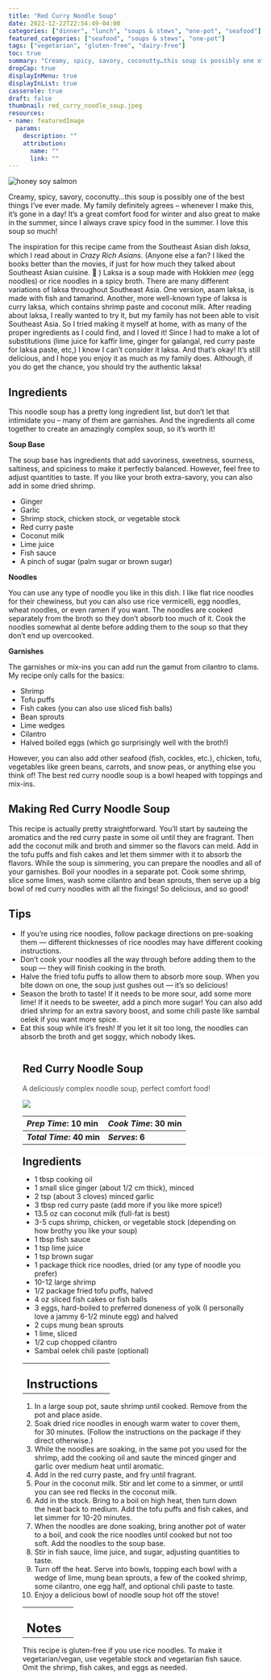 ```yaml
---
title: "Red Curry Noodle Soup"
date: 2022-12-22T22:54:49-04:00
categories: ["dinner", "lunch", "soups & stews", "one-pot", "seafood"]
featured_categories: ["seafood", "soups & stews", "one-pot"]
tags: ["vegetarian", "gluten-free", "dairy-free"]
toc: true
summary: "Creamy, spicy, savory, coconutty…this soup is possibly one of the best things I’ve ever made. My family definitely agrees – whenever I make this, it’s gone in a day! It’s a great comfort food for winter and also great to make in the summer, since I always crave spicy food in the summer. I love this soup so much!"
dropCap: true
displayInMenu: true
displayInList: true
casserole: true
draft: false
thumbnail: red_curry_noodle_soup.jpeg
resources:
- name: featuredImage
  params:
    description: ""
    attribution:
      name: ""
      link: ""
---
```



![honey soy salmon](../../red_curry_noodle_soup.jpeg)

Creamy, spicy, savory, coconutty…this soup is possibly one of the best things I’ve ever made. My family definitely agrees – whenever I make this, it’s gone in a day! It’s a great comfort food for winter and also great to make in the summer, since I always crave spicy food in the summer. I love this soup so much!

The inspiration for this recipe came from the Southeast Asian dish _laksa_, which I read about in _Crazy Rich Asians_. (Anyone else a fan? I liked the books better than the movies, if just for how much they talked about Southeast Asian cuisine. 🙂 ) Laksa is a soup made with Hokkien _mee_ (egg noodles) or rice noodles in a spicy broth. There are many different variations of laksa throughout Southeast Asia. One version, asam laksa, is made with fish and tamarind. Another, more well-known type of laksa is curry laksa, which contains shrimp paste and coconut milk. After reading about laksa, I really wanted to try it, but my family has not been able to visit Southeast Asia. So I tried making it myself at home, with as many of the proper ingredients as I could find, and I loved it! Since I had to make a lot of substitutions (lime juice for kaffir lime, ginger for galangal, red curry paste for laksa paste, etc,) I know I can’t consider it laksa. And that’s okay! It’s still delicious, and I hope you enjoy it as much as my family does. Although, if you do get the chance, you should try the authentic laksa!

## Ingredients

This noodle soup has a pretty long ingredient list, but don’t let that intimidate you – many of them are garnishes. And the ingredients all come together to create an amazingly complex soup, so it’s worth it!

**Soup Base**

The soup base has ingredients that add savoriness, sweetness, sourness, saltiness, and spiciness to make it perfectly balanced. However, feel free to adjust quantities to taste. If you like your broth extra-savory, you can also add in some dried shrimp.

- Ginger
- Garlic
- Shrimp stock, chicken stock, or vegetable stock
- Red curry paste
- Coconut milk
- Lime juice
- Fish sauce
- A pinch of sugar (palm sugar or brown sugar)

**Noodles**

You can use any type of noodle you like in this dish. I like flat rice noodles for their chewiness, but you can also use rice vermicelli, egg noodles, wheat noodles, or even ramen if you want. The noodles are cooked separately from the broth so they don’t absorb too much of it. Cook the noodles somewhat al dente before adding them to the soup so that they don’t end up overcooked.

**Garnishes**

The garnishes or mix-ins you can add run the gamut from cilantro to clams. My recipe only calls for the basics:

- Shrimp
- Tofu puffs
- Fish cakes (you can also use sliced fish balls)
- Bean sprouts
- Lime wedges
- Cilantro
- Halved boiled eggs (which go surprisingly well with the broth!)

However, you can also add other seafood (fish, cockles, etc.), chicken, tofu, vegetables like green beans, carrots, and snow peas, or anything else you think of! The best red curry noodle soup is a bowl heaped with toppings and mix-ins.

## Making Red Curry Noodle Soup

This recipe is actually pretty straightforward. You’ll start by sauteing the aromatics and the red curry paste in some oil until they are fragrant. Then add the coconut milk and broth and simmer so the flavors can meld. Add in the tofu puffs and fish cakes and let them simmer with it to absorb the flavors. While the soup is simmering, you can prepare the noodles and all of your garnishes. Boil your noodles in a separate pot. Cook some shrimp, slice some limes, wash some cilantro and bean sprouts, then serve up a big bowl of red curry noodles with all the fixings! So delicious, and so good!

## Tips

- If you’re using rice noodles, follow package directions on pre-soaking them — different thicknesses of rice noodles may have different cooking instructions.
- Don’t cook your noodles all the way through before adding them to the soup — they will finish cooking in the broth.
- Halve the fried tofu puffs to allow them to absorb more soup. When you bite down on one, the soup just gushes out — it’s so delicious!
- Season the broth to taste! If it needs to be more sour, add some more lime! If it needs to be sweeter, add a pinch more sugar! You can also add dried shrimp for an extra savory boost, and some chili paste like sambal oelek if you want more spice.
- Eat this soup while it’s fresh! If you let it sit too long, the noodles can absorb the broth and get soggy, which nobody likes.

<div class = "bg-pink-100 dark:bg-gray-700"  id = "recipe"> 
<div class = "bg-pink-100 dark:bg-gray-700"  style = "padding-left:2em; margin-top:0; margin-bottom:0;">

<div style="display:grid; align-items:start; justify-content:space-between; padding-right:2em" class="grid-cols-2 gap-2 md:gap-4 lg:gap-8 xl:gap-12"><div class = "mb-8"><h2>Red Curry Noodle Soup</h2><p style = "font-weight: 300;">A deliciously complex noodle soup, perfect comfort food!</p></div><img src="../../red_curry_noodle_soup.jpeg"  class="w-full h-auto mx-auto"></div>

| _Prep Time_: 10 min  | _Cook Time_: 30 min  |
| :--- | :--- |
| **_Total Time_: 40 min** | **_Serves_: 6**  |

</div>
<div style="background-color: white; padding-left:2em; padding-right:2em; border-width:3px; border-color:lavenderblush; margin-top:0;">
 <div><h2 style = "margin-top:1em; margin-bottom:0;" >Ingredients</h2></div>

- 1 tbsp cooking oil
- 1 small slice ginger (about 1/2 cm thick), minced
- 2 tsp (about 3 cloves) minced garlic
- 3 tbsp red curry paste (add more if you like more spice!)
- 13.5 oz can coconut milk (full-fat is best)
- 3-5 cups shrimp, chicken, or vegetable stock (depending on how brothy you like your soup)
- 1 tbsp fish sauce
- 1 tsp lime juice
- 1 tsp brown sugar
- 1 package thick rice noodles, dried (or any type of noodle you prefer)
- 10-12 large shrimp
- 1/2 package fried tofu puffs, halved
- 4 oz sliced fish cakes or fish balls
- 3 eggs, hard-boiled to preferred doneness of yolk (I personally love a jammy 6-1/2 minute egg) and halved
- 2 cups mung bean sprouts
- 1 lime, sliced
- 1/2 cup chopped cilantro
- Sambal oelek chili paste (optional)

|   |    |
| :--- | :--- |
| <div><h2 style = "margin-top:1em; margin-bottom:0;" >Instructions</h2></div>|   |

1. In a large soup pot, saute shrimp until cooked. Remove from the pot and place aside.
2. Soak dried rice noodles in enough warm water to cover them, for 30 minutes. (Follow the instructions on the package if they direct otherwise.)
3. While the noodles are soaking, in the same pot you used for the shrimp, add the cooking oil and saute the minced ginger and garlic over medium heat until aromatic.
4. Add in the red curry paste, and fry until fragrant.
5. Pour in the coconut milk. Stir and let come to a simmer, or until you can see red flecks in the coconut milk.
6. Add in the stock. Bring to a boil on high heat, then turn down the heat back to medium. Add the tofu puffs and fish cakes, and let simmer for 10-20 minutes.
7. When the noodles are done soaking, bring another pot of water to a boil, and cook the rice noodles until cooked but not too soft. Add the noodles to the soup base.
8. Stir in fish sauce, lime juice, and sugar, adjusting quantities to taste.
9. Turn off the heat. Serve into bowls, topping each bowl with a wedge of lime, mung bean sprouts, a few of the cooked shrimp, some cilantro, one egg half, and optional chili paste to taste.
10. Enjoy a delicious bowl of noodle soup hot off the stove!

|   |    |
| :--- | :--- |
| <div><h2 style = "margin-top:1em; margin-bottom:0;" >Notes</h2></div>|   |

This recipe is gluten-free if you use rice noodles. To make it vegetarian/vegan, use vegetable stock and vegetarian fish sauce. Omit the shrimp, fish cakes, and eggs as needed.

</div>
</div>